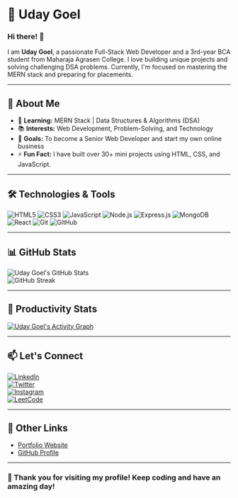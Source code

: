 # 🌟 Uday Goel

### Hi there! 👋  
I am **Uday Goel**, a passionate Full-Stack Web Developer and a 3rd-year BCA student from Maharaja Agrasen College. I love building unique projects and solving challenging DSA problems. Currently, I'm focused on mastering the MERN stack and preparing for placements.

---

## 🚀 About Me

- 🌱 **Learning:** MERN Stack | Data Structures & Algorithms (DSA)  
- 📚 **Interests:** Web Development, Problem-Solving, and Technology  
- 🎯 **Goals:** To become a Senior Web Developer and start my own online business  
- ⚡ **Fun Fact:** I have built over 30+ mini projects using HTML, CSS, and JavaScript.  

---

## 🛠️ Technologies & Tools

![HTML5](https://img.shields.io/badge/-HTML5-E34F26?style=flat-square&logo=html5&logoColor=white)
![CSS3](https://img.shields.io/badge/-CSS3-1572B6?style=flat-square&logo=css3&logoColor=white)
![JavaScript](https://img.shields.io/badge/-JavaScript-F7DF1E?style=flat-square&logo=javascript&logoColor=black)
![Node.js](https://img.shields.io/badge/-Node.js-339933?style=flat-square&logo=node.js&logoColor=white)
![Express.js](https://img.shields.io/badge/-Express.js-000000?style=flat-square&logo=express&logoColor=white)
![MongoDB](https://img.shields.io/badge/-MongoDB-47A248?style=flat-square&logo=mongodb&logoColor=white)
![React](https://img.shields.io/badge/-React-61DAFB?style=flat-square&logo=react&logoColor=black)
![Git](https://img.shields.io/badge/-Git-F05032?style=flat-square&logo=git&logoColor=white)
![GitHub](https://img.shields.io/badge/-GitHub-181717?style=flat-square&logo=github&logoColor=white)

---

## 📊 GitHub Stats

![Uday Goel's GitHub Stats](https://github-readme-stats.vercel.app/api?username=your-github-username&show_icons=true&theme=dark)  
![GitHub Streak](https://streak-stats.demolab.com/?user=your-github-username&theme=dark)

---

## 🚀 Productivity Stats

[![Uday Goel's Activity Graph](https://github-readme-activity-graph.vercel.app/graph?username=your-github-username&theme=react-dark)](https://github.com/ashutosh00710/github-readme-activity-graph)

---

## 📫 Let's Connect

[![LinkedIn](https://img.shields.io/badge/LinkedIn-blue?style=flat-square&logo=linkedin)](https://linkedin.com/in/your-linkedin-id)  
[![Twitter](https://img.shields.io/badge/Twitter-blue?style=flat-square&logo=twitter)](https://twitter.com/your-twitter-handle)  
[![Instagram](https://img.shields.io/badge/Instagram-E4405F?style=flat-square&logo=instagram&logoColor=white)](https://instagram.com/your-instagram-handle)  
[![LeetCode](https://img.shields.io/badge/LeetCode-FFA116?style=flat-square&logo=leetcode&logoColor=black)](https://leetcode.com/your-leetcode-id/)  

---

## 🔗 Other Links

- [Portfolio Website](https://your-portfolio-link)
- [GitHub Profile](https://github.com/your-github-username)

---

### 🌟 Thank you for visiting my profile! Keep coding and have an amazing day!
